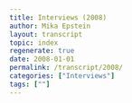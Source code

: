 ```yaml
---
title: Interviews (2008)
author: Mika Epstein
layout: transcript
topic: index
regenerate: true
date: 2008-01-01
permalink: /transcript/2008/
categories: ["Interviews"]
tags: [""]
---
```


